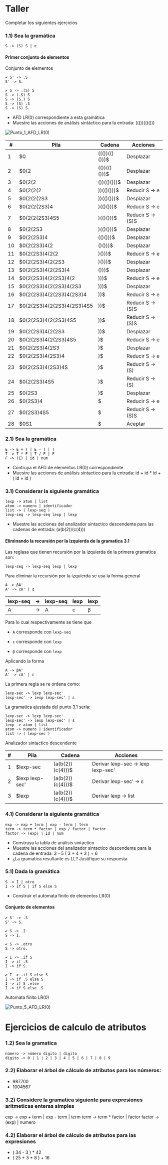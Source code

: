 # Taller

Completar los siguientes ejercicios

### 1.1) Sea la gramática

```
S -> (S) S | e
```

#### Primer conjunto de elementos

Conjunto de elementos

```
✔ S' -> .S
S' -> S.

✔ S -> .(S) S
S -> (.S) S
S -> (S.) S
S -> (S) .S
S -> (S) S.
```

- AFD LR(0) correspondiente a esta gramática
- Muestre las acciones de análisis sintáctico para la entrada: ((())(()()))

![Punto_1_AFD_LR(0)](<./Taller-AFD%20LR(0)%20-%20Punto%201.png>)

| #   | Pila                       | Cadena        | Acciones          |
| --- | -------------------------- | ------------- | ----------------- |
| 1   | $0                         | ((())(()()))$ | Desplazar         |
| 2   | $0(2                       | (())(()()))$  | Desplazar         |
| 3   | $0(2(2                     | ())(()()))$   | Desplazar         |
| 4   | $0(2(2(2                   | ))(()()))$    | Reducir S -> e    |
| 5   | $0(2(2(2S3                 | ))(()()))$    | Desplazar         |
| 6   | $0(2(2(2S3)4               | )(()()))$     | Reducir S -> e    |
| 7   | $0(2(2(2S3)4S5             | )(()()))$     | Reducir S -> (S)S |
| 8   | $0(2(2S3                   | )(()()))$     | Desplazar         |
| 9   | $0(2(2S3)4                 | (()()))$      | Desplazar         |
| 10  | $0(2(2S3)4(2               | ()()))$       | Desplazar         |
| 11  | $0(2(2S3)4(2(2             | )()))$        | Reducir S -> e    |
| 12  | $0(2(2S3)4(2(2S3           | )()))$        | Desplazar         |
| 13  | $0(2(2S3)4(2(2S3)4         | ()))$         | Desplazar         |
| 14  | $0(2(2S3)4(2(2S3)4(2       | )))$          | Reducir S -> e    |
| 15  | $0(2(2S3)4(2(2S3)4(2S3     | )))$          | Desplazar         |
| 16  | $0(2(2S3)4(2(2S3)4(2S3)4   | ))$           | Reducir S -> e    |
| 17  | $0(2(2S3)4(2(2S3)4(2S3)4S5 | ))$           | Reducir S -> (S)S |
| 18  | $0(2(2S3)4(2(2S3)4S5       | ))$           | Reducir S -> (S)S |
| 19  | $0(2(2S3)4(2(2S3           | ))$           | Desplazar         |
| 20  | $0(2(2S3)4(2(2S3)4S5       | )$            | Reducir S -> e    |
| 21  | $0(2(2S3)4(2S3             | )$            | Desplazar         |
| 22  | $0(2(2S3)4(2S3)4           | )$            | Reducir S -> e    |
| 23  | $0(2(2S3)4(2S3)4S          | )$            | Reducir S -> (S)  |
| 24  | $0(2(2S3)4S5               | )$            | Reducir S -> (S)  |
| 25  | $0(2S3                     | )$            | Desplazar         |
| 26  | $0(2S3)4                   | $             | Reducir S -> e    |
| 27  | $0(2S3)4S5                 | $             | Reducir S -> (S)S |
| 28  | $0S1                       | $             | Aceptar           |

### 2.1) Sea la gramática

```
E -> E + T | E - T | T
T -> T * F | T / F | F
F -> (E) | id | num
```

- Contruya el AFD de elementos LR(0) correspondiente
- Muestre las acciones de análisis sintactico para la entrada: id + id \* id + ( id + id )

### 3.1) Considerar la siguiente gramática

```
lexp -> atom | list
atom -> numero | identificador
list -> ( lexp-seq )
lexp-seq -> lexp-seq lexp | lexp
```

- Muestre las acciones del analizador sintactico descendente para las cadenas de entrada: (a(b(2))(c(4)))

#### Eliminando la recursión por la izquierda de la gramatica 3.1

Las reglasa que tienen recursión por la izquierda de la primera gramatica son:

```
lexp-seq -> lexp-seq lexp | lexp
```

Para eliminar la recursión por la izquierda se usa la forma general

```
A -> βA'
A' -> cA' | ε
```

| lexp-seq | ->  | lexp-seq | lexp | lexp |
| -------- | --- | -------- | ---- | ---- |
| A        | ->  | A        | c    | β    |

Para lo cual respectivamente se tiene que

- `A` corresponde con `lexp-seq`

- `c` corresponde con `lexp`

- `β` corresponde con `lexp`

Aplicando la forma

```
A -> βA'
A' -> cA' | ε
```

La primera regla se re ordena como:

```
lexp-sec -> lexp lexp-sec'
lexp-sec' -> lexp lexp-sec' | ε
```

La gramatica ajustada del punto 3.1 sería:

```
lexp-sec -> lexp lexp-sec'
lexp-sec' -> lexp lexp-sec' | ε
lexp -> atom | list
atom -> numero | identificador
list -> ( lexp-sec )
```

Analizador sintactico descendente

| #   | Pila            | Cadena           | Acciones                           |
| --- | --------------- | ---------------- | ---------------------------------- |
| 1   | $lexp-sec       | (a(b(2))(c(4)))$ | Derivar lexp-sec -> lexp lexp-sec' |
| 2   | $lexp lexp-sec' | (a(b(2))(c(4)))$ | Derivar lexp-sec' -> ε             |
| 3   | $lexp           | (a(b(2))(c(4)))$ | Derivar lexp -> list               |

### 4.1) Considerar la siguiente gramática

```
exp -> exp + term | exp - term | term
term -> term * factor | exp / factor | factor
factor -> (exp) | id | num
```

- Construya la tabla de análisis sintactico
- Muestre las acciones del analizador sintactico descendente para la cadena de entrada: 3 - 5 ( 3 + 4 \* 3 ) + 6
- ¿La gramatica resultante es LL? Justifique su respuesta

### 5.1) Dada la gramática

```
S -> I | otro
I -> if S | if S else S
```

- Construir el automata finito de elementos LR(0)

#### Conjunto de elementos

```
✔ S' -> .S
S' -> S.

✔ S -> .I
S -> I.

✔ S -> .otro
S -> otro.

✔ I -> .if S
I -> if .S
I -> if S.

✔ I -> .if S else S
I -> if .S else S
I -> if S .else
I -> if S else .S
```

Automata finito LR(0)

![Punto_5_AFD_LR(0)](<./Taller-AFD%20LR(0)%20-%20Punto%205.png>)

# Ejercicios de calculo de atributos

### 1.2) Sea la gramatica

```
número -> número digito | digito
digito -> 0 | 1 | 2 | 3 | 4 | 5 | 6 | 7 | 8 | 9
```

### 2.2) Elaborar el árbol de cálculo de atributos para los números:

- 987700
- 1004567

### 3.2) Considere la gramatica siguiente para expresiones aritmeticas enteras simples

exp -> exp + term | exp - term | term
term -> term \* factor | factor
factor -> (exp) | numero

### 4.2) Elaborar el árbol de cálculo de atributos para las expresiones

- ( 34 - 3 ) \* 42
- ( 25 + 3 \* 8 ) + 16
